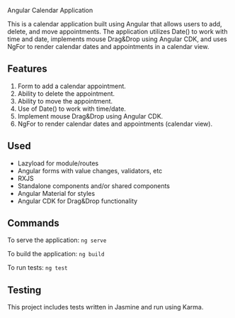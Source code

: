 Angular Calendar Application

This is a calendar application built using Angular that allows users to add, delete, and move appointments. The application utilizes Date() to work with time and date, implements mouse Drag&Drop using Angular CDK, and uses NgFor to render calendar dates and appointments in a calendar view.

## Features
1. Form to add a calendar appointment.
2. Ability to delete the appointment.
3. Ability to move the appointment.
4. Use of Date() to work with time/date.
5. Implement mouse Drag&Drop using Angular CDK.
6. NgFor to render calendar dates and appointments (calendar view).

## Used
- Lazyload for module/routes
- Angular forms with value changes, validators, etc
- RXJS
- Standalone components and/or shared components
- Angular Material for styles
- Angular CDK for Drag&Drop functionality

## Commands
To serve the application:
`
ng serve
`

To build the application:
`
ng build
`

To run tests:
`
ng test
`

## Testing
This project includes tests written in Jasmine and run using Karma.